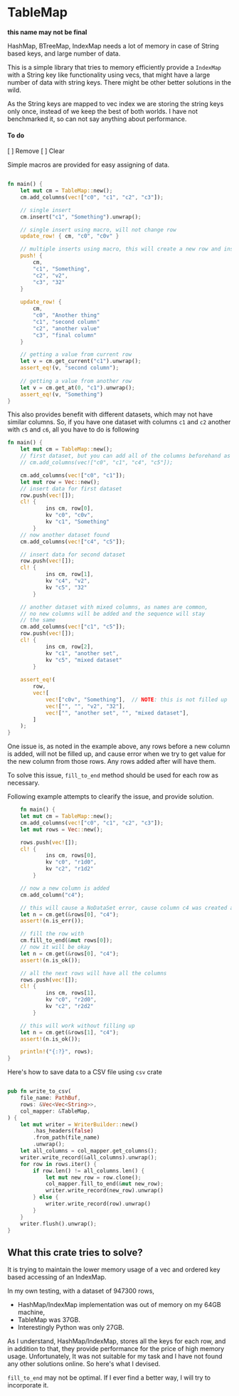 # TableMap

**this name may not be final**

HashMap, BTreeMap, IndexMap needs a lot of memory in case of String based keys, and large number of data.

This is a simple library that tries to memory efficiently provide a `IndexMap` with a String key like functionality using vecs, that might have a large number of data with string keys. There might be other better solutions in the wild. 

As the String keys are mapped to vec index we are storing the string keys only once, instead of we keep the best of both worlds. I have not benchmarked it, so can not say anything about performance.

#### To do

[ ] Remove
[ ] Clear

Simple macros are provided for easy assigning of data.

```rust

fn main() {
    let mut cm = TableMap::new();
    cm.add_columns(vec!["c0", "c1", "c2", "c3"]);

    // single insert
    cm.insert("c1", "Something").unwrap();

    // single insert using macro, will not change row
    update_row! { cm, "c0", "c0v" }

    // multiple inserts using macro, this will create a new row and insert
    push! {
        cm,
        "c1", "Something",
        "c2", "v2",
        "c3", "32"
    }
    
    update_row! { 
        cm, 
        "c0", "Another thing"
        "c1", "second column"
        "c2", "another value"
        "c3", "final column"
    }

    // getting a value from current row
    let v = cm.get_current("c1").unwrap();
    assert_eq!(v, "second column");
    
    // getting a value from another row
    let v = cm.get_at(0, "c1").unwrap();
    assert_eq!(v, "Something")
}
```

This also provides benefit with different datasets, which may not have similar columns.
So, if you have one dataset with columns `c1` and `c2` another with `c5` and `c6`, all you have to do is following

```rust
fn main() {
    let mut cm = TableMap::new();
    // first dataset, but you can add all of the columns beforehand as usual
    // cm.add_columns(vec!["c0", "c1", "c4", "c5"]);

    cm.add_columns(vec!["c0", "c1"]);
    let mut row = Vec::new();
    // insert data for first dataset
    row.push(vec![]);
    cl! {
            ins cm, row[0],
            kv "c0", "c0v",
            kv "c1", "Something"
        }
    // now another dataset found
    cm.add_columns(vec!["c4", "c5"]);

    // insert data for second dataset
    row.push(vec![]);
    cl! {
            ins cm, row[1],
            kv "c4", "v2",
            kv "c5", "32"
        }

    // another dataset with mixed columns, as names are common, 
    // no new columns will be added and the sequence will stay 
    // the same
    cm.add_columns(vec!["c1", "c5"]);
    row.push(vec![]);
    cl! {
            ins cm, row[2],
            kv "c1", "another set",
            kv "c5", "mixed dataset"
        }
    
    assert_eq!(
        row,
        vec![
            vec!["c0v", "Something"],  // NOTE: this is not filled up
            vec!["", "", "v2", "32"],
            vec!["", "another set", "", "mixed dataset"],
        ]
    );
}
```

One issue is, as noted in the example above, any rows before a new column is added, will not be filled up, and cause error when we try to get value for the new column from those rows. Any rows added after will have them. 

To solve this issue, `fill_to_end` method should be used for each row as necessary. 

Following example attempts to clearify the issue, and provide solution.
 
```rust
    fn main() {
    let mut cm = TableMap::new();
    cm.add_columns(vec!["c0", "c1", "c2", "c3"]);
    let mut rows = Vec::new();

    rows.push(vec![]);
    cl! {
            ins cm, rows[0],
            kv "c0", "r1d0",
            kv "c2", "r1d2"
        }

    // now a new column is added
    cm.add_column("c4");

    // this will cause a NoDataSet error, cause column c4 was created after setting this row, and it does not exists
    let n = cm.get(&rows[0], "c4");
    assert!(n.is_err());

    // fill the row with
    cm.fill_to_end(&mut rows[0]);
    // now it will be okay
    let n = cm.get(&rows[0], "c4");
    assert!(n.is_ok());

    // all the next rows will have all the columns
    rows.push(vec![]);
    cl! {
            ins cm, rows[1],
            kv "c0", "r2d0",
            kv "c2", "r2d2"
        }

    // this will work without filling up
    let n = cm.get(&rows[1], "c4");
    assert!(n.is_ok());

    println!("{:?}", rows);
}
```

Here's how to save data to a CSV file using `csv` crate

```rust

pub fn write_to_csv(
    file_name: PathBuf,
    rows: &Vec<Vec<String>>,
    col_mapper: &TableMap,
) {
    let mut writer = WriterBuilder::new()
        .has_headers(false)
        .from_path(file_name)
        .unwrap();
    let all_columns = col_mapper.get_columns();
    writer.write_record(&all_columns).unwrap();
    for row in rows.iter() {
        if row.len() != all_columns.len() {
            let mut new_row = row.clone();
            col_mapper.fill_to_end(&mut new_row);
            writer.write_record(new_row).unwrap()
        } else {
            writer.write_record(row).unwrap()
        }
    }
    writer.flush().unwrap();
}
```

## What this crate tries to solve?

It is trying to maintain the lower memory usage of a vec and ordered key based accessing of an IndexMap.

In my own testing, with a dataset of 947300 rows,
* HashMap/IndexMap implementation was out of memory on my 64GB machine,
* TableMap was 37GB.
* Interestingly Python was only 27GB.

As I understand, HashMap/IndexMap, stores all the keys for each row, and in addition to that, they provide performance for the price of high memory usage. Unfortunately, It was not suitable for my task and I have not found any other solutions online. So here's what I devised.

`fill_to_end` may not be optimal. If I ever find a better way, I will try to incorporate it.

